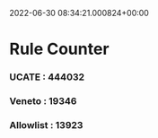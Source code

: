 2022-06-30 08:34:21.000824+00:00
# Rule Counter 
 ### UCATE : 444032

 ### Veneto : 19346

 ### Allowlist : 13923